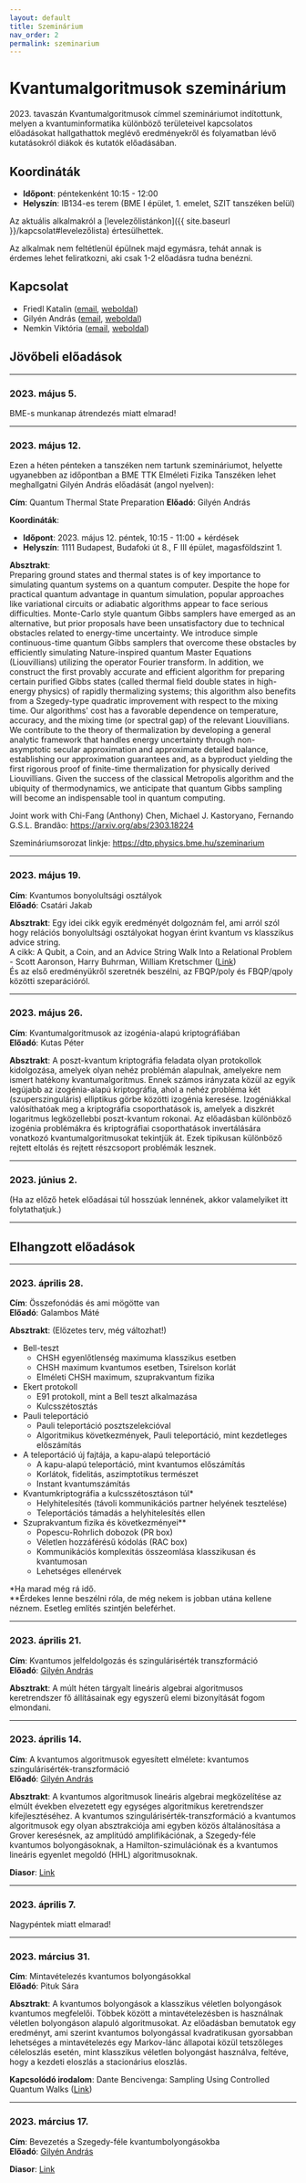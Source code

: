 ```yaml
---
layout: default
title: Szeminárium
nav_order: 2
permalink: szeminarium
---
```


# Kvantumalgoritmusok szeminárium

2023\. tavaszán Kvantumalgoritmusok címmel szemináriumot indítottunk,
melyen a kvantuminformatika különböző területeivel kapcsolatos
előadásokat hallgathattok meglévő eredményekről és folyamatban
lévő kutatásokról diákok és kutatók előadásában.

## Koordináták

- **Időpont**: péntekenként 10:15 - 12:00
- **Helyszín**: IB134-es terem (BME I épület, 1. emelet, SZIT tanszéken belül)

Az aktuális alkalmakról a [levelezőlistánkon]({{ site.baseurl }}/kapcsolat#levelezőlista) értesülhettek.

Az alkalmak nem feltétlenül épülnek majd egymásra, tehát annak is érdemes lehet
feliratkozni, aki csak 1-2 előadásra tudna benézni.

## Kapcsolat

- Friedl Katalin ([email](mailto:friedl@cs.bme.hu), [weboldal](http://cs.bme.hu/~friedl/))
- Gilyén András ([email](mailto:gilyen.andras@renyi.hu), [weboldal](http://gilyen.hu/))
- Nemkin Viktória ([email](mailto:nemkin@cs.bme.hu), [weboldal](http://cs.bme.hu/~nemkin/))

## Jövőbeli előadások

-----

### 2023\. május 5\.

BME-s munkanap átrendezés miatt elmarad!

-----

### 2023\. május 12\.

Ezen a héten pénteken a tanszéken nem tartunk szemináriumot, helyette ugyanebben az időpontban a BME TTK Elméleti Fizika Tanszéken lehet meghallgatni Gilyén András előadását (angol nyelven):

**Cím**: Quantum Thermal State Preparation
**Előadó**: Gilyén András

**Koordináták**:

- **Időpont**: 2023. május 12. péntek, 10:15 - 11:00 + kérdések  
- **Helyszín**: 1111 Budapest, Budafoki út 8., F III épület, magasföldszint 1.

**Absztrakt**:  
Preparing ground states and thermal states is of key importance to simulating quantum systems on a quantum computer. Despite the hope for practical quantum advantage in quantum simulation, popular approaches like variational circuits or adiabatic algorithms appear to face serious difficulties. Monte-Carlo style quantum Gibbs samplers have emerged as an alternative, but prior proposals have been unsatisfactory due to technical obstacles related to energy-time uncertainty. We introduce simple continuous-time quantum Gibbs samplers that overcome these obstacles by efficiently simulating Nature-inspired quantum Master Equations (Liouvillians) utilizing the operator Fourier transform. In addition, we construct the first provably accurate and efficient algorithm for preparing certain purified Gibbs states (called thermal field double states in high-energy physics) of rapidly thermalizing systems; this algorithm also benefits from a Szegedy-type quadratic improvement with respect to the mixing time. Our algorithms' cost has a favorable dependence on temperature, accuracy, and the mixing time (or spectral gap) of the relevant Liouvillians. We contribute to the theory of thermalization by developing a general analytic framework that handles energy uncertainty through non-asymptotic secular approximation and approximate detailed balance, establishing our approximation guarantees and, as a byproduct yielding the first rigorous proof of finite-time thermalization for physically derived Liouvillians. Given the success of the classical Metropolis algorithm and the ubiquity of thermodynamics, we anticipate that quantum Gibbs sampling will become an indispensable tool in quantum computing.

Joint work with Chi-Fang (Anthony) Chen, Michael J. Kastoryano, Fernando G.S.L. Brandão: https://arxiv.org/abs/2303.18224

Szemináriumsorozat linkje: https://dtp.physics.bme.hu/szeminarium

-----

### 2023\. május 19\.

**Cím**: Kvantumos bonyolultsági osztályok  
**Előadó**: Csatári Jakab

**Absztrakt**:
Egy idei cikk egyik eredményét dolgoznám fel, ami arról szól hogy relációs bonyolultsági osztályokat hogyan érint kvantum vs klasszikus advice string.  
A cikk:  A Qubit, a Coin, and an Advice String Walk Into a Relational Problem - Scott Aaronson, Harry Buhrman, William Kretschmer ([Link](https://arxiv.org/abs/2302.10332))  
És az első eredményükről szeretnék beszélni, az FBQP/poly és FBQP/qpoly közötti szeparációról.

-----

### 2023\. május 26\.

**Cím**: Kvantumalgoritmusok az izogénia-alapú kriptográfiában  
**Előadó**: Kutas Péter

**Absztrakt**:
A poszt-kvantum kriptográfia feladata olyan protokollok kidolgozása, amelyek olyan nehéz problémán alapulnak, amelyekre nem ismert hatékony kvantumalgoritmus. Ennek számos irányzata közül az egyik legújabb az izogénia-alapú kriptográfia, ahol a nehéz probléma két (szuperszinguláris) elliptikus görbe közötti izogénia keresése. Izogéniákkal valósíthatóak meg a kriptográfia csoporthatások is, amelyek a diszkrét logaritmus legközellebbi poszt-kvantum rokonai. Az előadásban különböző izogénia problémákra és kriptográfiai csoporthatások invertálására vonatkozó kvantumalgoritmusokat tekintjük át. Ezek tipikusan különböző rejtett eltolás és rejtett részcsoport problémák lesznek. 

-----

### 2023\. június 2\.

(Ha az előző hetek előadásai túl hosszúak lennének, akkor valamelyiket itt folytathatjuk.)

-----

## Elhangzott előadások

-----

### 2023\. április 28\.

**Cím**: Összefonódás és ami mögötte van  
**Előadó**: Galambos Máté

**Absztrakt**: (Előzetes terv, még változhat!)
- Bell-teszt
  - CHSH egyenlőtlenség maximuma klasszikus esetben
  - CHSH maximum kvantumos esetben, Tsirelson korlát
  - Elméleti CHSH maximum, szuprakvantum fizika
- Ekert protokoll
  - E91 protokoll, mint a Bell teszt alkalmazása
  - Kulcsszétosztás
- Pauli teleportáció
  - Pauli teleportáció posztszelekcióval
  - Algoritmikus következmények, Pauli teleportáció, mint kezdetleges előszámítás
- A teleportáció új fajtája, a kapu-alapú teleportáció
  - A kapu-alapú teleportáció, mint kvantumos előszámítás
  - Korlátok, fidelitás, aszimptotikus természet
  - Instant kvantumszámítás
- Kvantumkriptográfia a kulcsszétosztáson túl\*
  - Helyhitelesítés (távoli kommunikációs partner helyének tesztelése)
  - Teleportációs támadás a helyhitelesítés ellen
- Szuprakvantum fizika és következményei\*\*
  - Popescu-Rohrlich dobozok (PR box)
  - Véletlen hozzáférésű kódolás (RAC box)
  - Kommunikációs komplexitás összeomlása klasszikusan és kvantumosan
  - Lehetséges ellenérvek

\*Ha marad még rá idő.  
\*\*Érdekes lenne beszélni róla, de még nekem is jobban utána kellene néznem. Esetleg említés szintjén beleférhet.

-----

### 2023\. április 21\.

**Cím**: Kvantumos jelfeldolgozás és szingulárisérték transzformáció  
**Előadó**: [Gilyén András](http://gilyen.hu/)

**Absztrakt**: A múlt héten tárgyalt lineáris algebrai algoritmusos keretrendszer
fő állításainak egy egyszerű elemi bizonyítását fogom elmondani.

-----

### 2023\. április 14\.

**Cím**: A kvantumos algoritmusok egyesített elmélete: kvantumos szingulárisérték-transzformáció  
**Előadó**: [Gilyén András](http://gilyen.hu/)

**Absztrakt**: A kvantumos algoritmusok lineáris algebrai megközelítése az elmúlt
években elvezetett egy egységes algoritmikus keretrendszer kifejlesztéséhez. A
kvantumos szingulárisérték-transzformáció a kvantumos algoritmusok egy olyan
absztrakciója ami egyben közös általánosítása a Grover keresésnek, az amplitúdó
amplifikációnak, a Szegedy-féle kvantumos bolyongásoknak, a Hamilton-szimulációnak
és a kvantumos lineáris egyenlet megoldó (HHL) algoritmusoknak.

**Diasor**: [Link](https://nextcloud.renyi.hu/index.php/s/yN8pM4j9QbzSKFZ)

-----

### 2023\. április 7\.

Nagypéntek miatt elmarad!

-----

### 2023\. március 31\.

**Cím**: Mintavételezés kvantumos bolyongásokkal  
**Előadó**: Pituk Sára

**Absztrakt**: A kvantumos bolyongások a klasszikus véletlen bolyongások kvantumos
megfelelői. Többek között a mintavételezésben is használnak véletlen bolyongáson
alapuló algoritmusokat. Az előadásban bemutatok egy eredményt, ami szerint kvantumos
bolyongással kvadratikusan gyorsabban lehetséges a mintavételezés egy Markov-lánc
állapotai közül tetszőleges céleloszlás esetén, mint klasszikus véletlen bolyongást
használva, feltéve, hogy a kezdeti eloszlás a stacionárius eloszlás.

**Kapcsolódó irodalom**: Dante Bencivenga: Sampling Using Controlled Quantum Walks ([Link](https://prism.ucalgary.ca/server/api/core/bitstreams/6c838e8f-958e-474c-9160-cda2d73c1623/content))

-----

### 2023\. március 17\.

**Cím**: Bevezetés a Szegedy-féle kvantumbolyongásokba  
**Előadó**: [Gilyén András](http://gilyen.hu/)

**Diasor**: [Link](https://nextcloud.renyi.hu/index.php/s/EXJMHRMQDxzyfYm)
